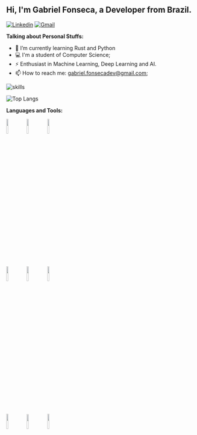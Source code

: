 ## Hi, I'm Gabriel Fonseca, a Developer from Brazil.
[![Linkedin](https://img.shields.io/badge/-LinkedIn-blue?style=flat&logo=Linkedin&logoColor=white)](https://www.linkedin.com/in/gabriel-fonseca1999/)
[![Gmail](https://img.shields.io/badge/-Gmail-c14438?style=flat&logo=Gmail&logoColor=white)](mailto:gabriel.fonsecadev@gmail.com)
&nbsp;

**Talking about Personal Stuffs:**
- 👨 I’m currently learning Rust and Python 
- 💻 I'm a student of Computer Science;
- ⚡️ Enthusiast in Machine Learning, Deep Learning and AI.
- 📫 How to reach me: gabriel.fonsecadev@gmail.com;

![skills](https://github-readme-stats.vercel.app/api?username=gbfonseca&show_icons=true&theme=dark&hide=contribs,prs)

![Top Langs](https://github-readme-stats.vercel.app/api/top-langs?username=gbfonseca&theme=dark&layout=compact)

**Languages and Tools:** 
<p>
  <code><img width="10%" src="https://www.vectorlogo.zone/logos/nodejs/nodejs-horizontal.svg"></code>
  <code><img width="10%" src="https://www.vectorlogo.zone/logos/angular/angular-ar21.svg"></code>
  <code><img width="10%" src="https://www.vectorlogo.zone/logos/reactjs/reactjs-ar21.svg"></code>
  <br />
  <code><img width="10%" src="https://www.vectorlogo.zone/logos/nestjs/nestjs-ar21.svg"></code>
  <code><img width="10%" src="https://www.vectorlogo.zone/logos/mysql/mysql-ar21.svg"></code>
  <code><img width="10%" src="https://www.vectorlogo.zone/logos/postgresql/postgresql-ar21.svg"></code>
  <br />
   <code><img width="10%" height="40" src="https://www.vectorlogo.zone/logos/rust-lang/rust-lang-ar21.svg"></code>
  <code><img width="10%" src="https://www.vectorlogo.zone/logos/docker/docker-ar21.svg"></code>
  <code><img width="10%" height="40" src="https://seeklogo.com/images/N/next-js-logo-7929BCD36F-seeklogo.com.png"></code>  
</p>
